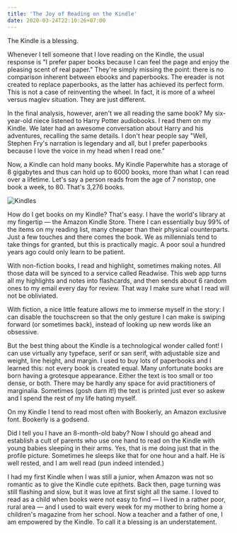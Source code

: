 ```yaml
---
title: 'The Joy of Reading on the Kindle'
date: 2020-03-24T22:10:26+07:00
---
```


The Kindle is a blessing.

Whenever I tell someone that I love reading on the Kindle, the usual response is "I prefer paper books because I can feel the page and enjoy the pleasing scent of real paper." They're simply missing the point: there is no comparison inherent between ebooks and paperbooks. The ereader is not created to replace paperbooks, as the latter has achieved its perfect form. This is not a case of reinventing the wheel. In fact, it is more of a wheel versus maglev situation. They are just different.

In the final analysis, however, aren't we all reading the same book? My six-year-old niece listened to Harry Potter audiobooks. I read them on my Kindle. We later had an awesome conversation about Harry and his adventures, recalling the same details. I don't hear people say "Well, Stephen Fry's narration is legendary and all, but I prefer paperbooks because I love the voice in my head when I read one."

Now, a Kindle can hold many books. My Kindle Paperwhite has a storage of 8 gigabytes and thus can hold up to 6000 books, more than what I can read over a lifetime. Let's say a person reads from the age of 7 nonstop, one book a week, to 80. That's 3,276 books.

![Kindles](/../assets/my-kindles.jpeg "Kindles")

How do I get books on my Kindle? That's easy. I have the world's library at my fingertip — the Amazon Kindle Store. There I can essentially buy 99% of the items on my reading list, many cheaper than their physical counterparts. Just a few touches and there comes the book. We as millennials tend to take things for granted, but this is practically magic. A poor soul a hundred years ago could only learn to be patient.

With non-fiction books, I read and highlight, sometimes making notes. All those data will be synced to a service called Readwise. This web app turns all my highlights and notes into flashcards, and then sends about 6 random ones to my email every day for review. That way I make sure what I read will not be obliviated.

With fiction, a nice little feature allows me to immerse myself in the story: I can disable the touchscreen so that the only gesture I can make is swiping forward (or sometimes back), instead of looking up new words like an obsessive.

But the best thing about the Kindle is a technological wonder called font! I can use virtually any typeface, serif or san serif, with adjustable size and weight, line height, and margin.
I used to buy lots of paperbooks and I learned this: not every book is created equal. Many unfortunate books are born having a grotesque appearance. Either the text is too small or too dense, or both. There may be hardly any space for avid practitioners of marginalia. Sometimes (gosh darn it!) the text is printed just ever so askew and I spend the rest of my life hating myself.

On my Kindle I tend to read most often with Bookerly, an Amazon exclusive font. Bookerly is a godsend.

Did I tell you I have an 8-month-old baby? Now I should go ahead and establish a cult of parents who use one hand to read on the Kindle with young babies sleeping in their arms. Yes, that is me doing just that in the profile picture. Sometimes he sleeps like that for one hour and a half. He is well rested, and I am well read (pun indeed intended.)

I had my first Kindle when I was still a junior, when Amazon was not so romantic as to give the Kindle cute epithets. Back then, page turning was still flashing and slow, but it was love at first sight all the same. I loved to read as a child when books were not easy to find — I lived in a rather poor, rural area — and I used to wait every week for my mother to bring home a children's magazine from her school. Now a teacher and a father of one, I am empowered by the Kindle. To call it a blessing is an understatement.